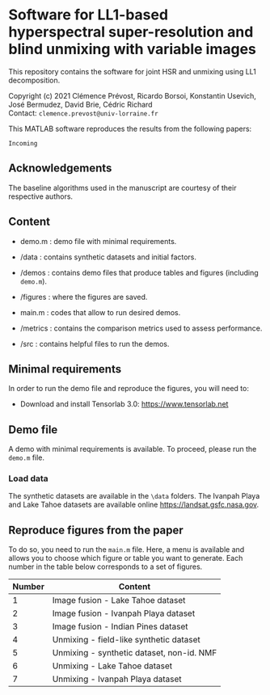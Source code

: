 # Software for LL1-based hyperspectral super-resolution and blind unmixing with variable images
This repository contains the software for joint HSR and unmixing using LL1 decomposition.

Copyright (c) 2021 Clémence Prévost, Ricardo Borsoi, Konstantin Usevich, José Bermudez, David Brie, Cédric Richard <br>
Contact: ```clemence.prevost@univ-lorraine.fr```

This MATLAB software reproduces the results from the following papers:

```
Incoming
```

## Acknowledgements

The baseline algorithms used in the manuscript are courtesy of their respective authors.


## Content

 - demo.m : demo file with minimal requirements.
 
 - /data : contains synthetic datasets and initial factors.
 
 - /demos : contains demo files that produce tables and figures (including ```demo.m```).

 - /figures : where the figures are saved.

 - main.m : codes that allow to run desired demos.
 
 - /metrics : contains the comparison metrics used to assess performance.
 
 - /src : contains helpful files to run the demos.

## Minimal requirements

In order to run the demo file and reproduce the figures, you will need to:
- Download and install Tensorlab 3.0: https://www.tensorlab.net

## Demo file
 
 A demo with minimal requirements is available. To proceed, please run the ```demo.m``` file.
 
  ### Load data
  
  The synthetic datasets are available in the ```\data``` folders. 
  The Ivanpah Playa and Lake Tahoe datasets are available online https://landsat.gsfc.nasa.gov.
  
  ## Reproduce figures from the paper
  
  To do so, you need to run the ```main.m``` file. Here, a menu is available and allows you to choose which figure or table you want to generate. Each number in the table below corresponds to a set of figures.

| Number | Content                                        |
|--------|------------------------------------------------|
| 1      | Image fusion - Lake Tahoe dataset              |
| 2      | Image fusion - Ivanpah Playa dataset           |
| 3      | Image fusion - Indian Pines dataset            |
| 4      | Unmixing - field-like synthetic dataset        |
| 5      | Unmixing - synthetic dataset, non-id. NMF      |
| 6      | Unmixing - Lake Tahoe dataset                  |
| 7      | Unmixing - Ivanpah Playa dataset               |



